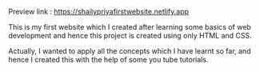 Preview link : https://shailypriyafirstwebsite.netlify.app      

This is my first website which I created after learning some basics of web development and hence this project is created using only HTML and CSS.        

Actually, I wanted to apply all the concepts which I have learnt so far, and hence I created this with the help of some you tube tutorials.
